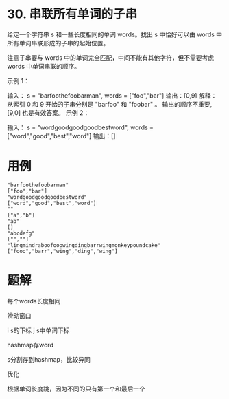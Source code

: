 # 30. 串联所有单词的子串
给定一个字符串 s 和一些长度相同的单词 words。找出 s 中恰好可以由 words 中所有单词串联形成的子串的起始位置。

注意子串要与 words 中的单词完全匹配，中间不能有其他字符，但不需要考虑 words 中单词串联的顺序。

示例 1：

输入：
  s = "barfoothefoobarman",
  words = ["foo","bar"]
输出：[0,9]
解释：
从索引 0 和 9 开始的子串分别是 "barfoo" 和 "foobar" 。
输出的顺序不重要, [9,0] 也是有效答案。
示例 2：

输入：
  s = "wordgoodgoodgoodbestword",
  words = ["word","good","best","word"]
输出：[]

# 用例
```
"barfoothefoobarman"
["foo","bar"]
"wordgoodgoodgoodbestword"
["word","good","best","word"]
""
["a","b"]
"ab"
[]
"abcdefg"
["",""]
"lingmindraboofooowingdingbarrwingmonkeypoundcake"
["fooo","barr","wing","ding","wing"]
```

# 题解
每个words长度相同

滑动窗口

i s的下标
j s中单词下标

hashmap存word

s分割存到hashmap，比较异同

优化 

根据单词长度跳，因为不同的只有第一个和最后一个

